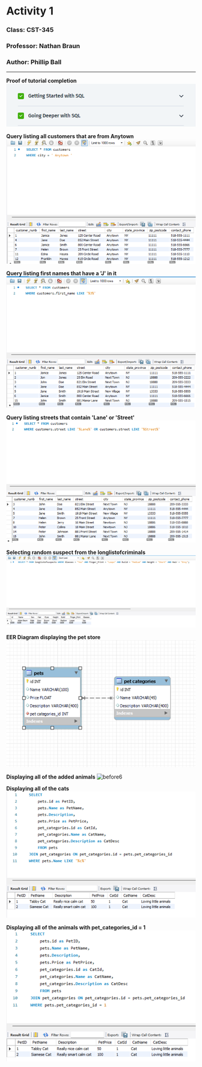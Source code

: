# Activity 1

### Class: CST-345
### Professor: Nathan Braun
### Author: Phillip Ball

---

**Proof of tutorial completion**
![1](docs/1.png)

**Query listing all customers that are from Anytown**
![2](docs/2.png)

**Query listing first names that have a 'J' in it**
![3](docs/3.png)

**Query listing streets that contain 'Lane' or 'Street'**
![4](docs/4.png)

**Selecting random suspect from the longlistofcriminals**
![8](docs/8.png)

**EER Diagram displaying the pet store**
![5](docs/5.png)

**Displaying all of the added animals**
![before6](docs/before6.png)

**Displaying all of the cats**
![6](docs/6.png)

**Displaying all of the animals with pet_categories_id = 1**
![7](docs/7.png)